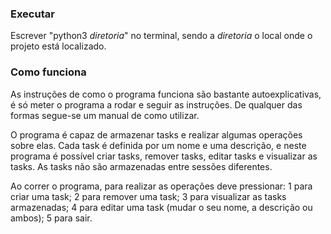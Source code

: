 ### Executar ###

Escrever "python3 *diretoria*" no terminal, sendo a *diretoria* o local onde o projeto está localizado.



### Como funciona ###

As instruções de como o programa funciona são bastante autoexplicativas, é só meter o programa a rodar e seguir as instruções. De qualquer das formas segue-se um manual de como utilizar.


O programa é capaz de armazenar tasks e realizar algumas operações sobre elas. Cada task é definida por um nome e uma descrição, e neste programa é possível criar tasks, remover tasks, editar tasks e visualizar as tasks. As tasks não são armazenadas entre sessões diferentes.

Ao correr o programa, para realizar as operações deve pressionar:
    1 para criar uma task;
    2 para remover uma task;
    3 para visualizar as tasks armazenadas;
    4 para editar uma task (mudar o seu nome, a descrição ou ambos);
    5 para sair.
